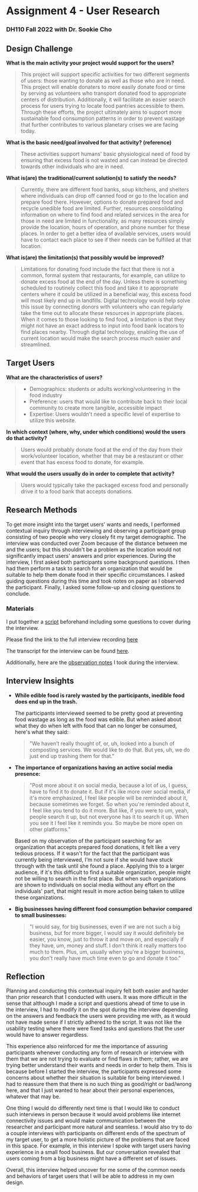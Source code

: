 # Assignment 4 - User Research
### DH110 Fall 2022 with Dr. Sookie Cho

## Design Challenge
**What is the main activity your project would support for the users?**

>This project will support specific activities for two different segments of users: those wanting to donate as well as those who are in need. This project will enable donaters to more easily donate food or time by serving as volunteers who transport donated food to appropriate centers of distribution. 
Additionally, it will facilitate an easier search process for users trying to locate food pantries accessible to them. Through these efforts, the project ultimately aims to support more sustainable food consumption patterns in order to prevent wastage that further contributes to various planetary crises we are facing today. 

**What is the basic need/goal involved for that activity? (reference)**

>These activities support humans' basic physiological need of food by ensuring that excess food is not wasted and can instead be directed towards other individuals who are in need. 

**What is(are) the traditional/current solution(s) to satisfy the needs?**

>Currently, there are different food banks, soup kitchens, and shelters where individuals can drop off canned food or go to the location and prepare food there. However, options to donate prepared food and recycle unedible food are limited. Further, resources consolidating information on where to find food and related services in the area for those in need are limited in functionality, as many resources simply provide the location, hours of operation, and phone number for these places. In order to get a better idea of available services, users would have to contact each place to see if their needs can be fulfilled at that location. 

**What is(are) the limitation(s) that possibly would be improved?**

>Limitations for donating food include the fact that there is not a common, formal system that restaurants, for example, can utilize to donate excess food at the end of the day. Unless there is something scheduled to routinely collect this food and take it to appropriate centers where it could be utilized in a beneficial way, this excess food will most likely end up in landfills. Digital technology would help solve this issue by connecting donors with volunteers who can regularly take the time out to allocate these resources in appropriate places. 
When it comes to those looking to find food, a limitation is that they might not have an exact address to input into food bank locators to find places nearby. Through digital technology, enabling the use of current location would make the search process much easier and streamlined.

## Target Users

**What are the characteristics of users?**
>* Demographics: students or adults working/volunteering in the food industry
>* Preference: users that would like to contribute back to their local community to create more tangible, accessible impact
>* Expertise: Users wouldn't need a specific level of expertise to utilize this website. 

**In which context (where, why, under which conditions) would the users do that activity?**
>Users would probably donate food at the end of the day from their work/volunteer location, whether that may be a restaurant or other event that has excess food to donate, for example.

**What would the users usually do in order to complete that activity?** 
>Users would typically take the packaged excess food and personally drive it to a food bank that accepts donations. 

## Research Methods
To get more insight into the target users' wants and needs, I performed contextual inquiry through interviewing and observing a participant group consisting of two people who very closely fit my target demographic. The interview was conducted over Zoom because of the distance between me and the users; but this shouldn't be a problem as the location would not significantly impact users' answers and prior experiences. During the interview, I first asked both participants some background questions. I then had them perform a task to search for an organization that would be suitable to help them donate food in their specific circumstances. I asked guiding questions during this time and took notes on paper as I observed the participant. Finally, I asked some follow-up and closing questions to conclude. 
  
### Materials 
I put together a [script](https://docs.google.com/document/d/1uDTS4Vg5NW331ulSi_rL4_TScRL6wJ4pvvdy3RWCKQw/edit?usp=sharing) beforehand including some questions to cover during the interview. 

Please find the link to the full interview recording [here](https://ucla.zoom.us/rec/share/aamkXvPM5gVHL5F2SsPu9fTayjZdylpuLpa3bCMAgvym41K8af3xvnXyyz7hXXKP.3Y-ErKkTS226p-Y7) 

The transcript for the interview can be found [here](https://docs.google.com/document/d/1lgFUS2FBqBd1XU6xNUBIXv63KKNYe2rpNRjiOUZZjmw/edit?usp=sharing).

Additionally, here are the [observation notes](https://drive.google.com/file/d/1SCpnlBdId5NPEZd4gPKnAUZ7KNQswKcC/view?usp=sharing) I took during the interview.

## Interview Insights

* **While edible food is rarely wasted by the participants, inedible food does end up in the trash.**

  The participants interviewed seemed to be pretty good at preventing food wastage as long as the food was edible. But when asked about what they do when left with food that can no longer be consumed, here's what they said:  
  >"We haven’t really thought of, or, uh, looked into a bunch of composting services. We would like to do that. But yes, uh, we do just end up trashing them for that." 

* **The importance of organizations having an active social media presence:**
  >"Post more about it on social media, because a lot of us, I guess, have to find it to donate it. But if it's like more over social media, if it's more emphasized, I feel like people will be reminded about it, because sometimes we forget. So when you're reminded about it, I feel like you tend to do it more. But like, if you were to um, yeah, people search it up, but not everyone has it to search it up. When you see it I feel like it reminds you. So maybe be more open on other platforms."
  
  Based on my observation of the participant searching for an organization that accepts prepared food donations, it felt like a very tedious process. If it wasn't for the fact that the participant was currently being interviewed, I'm not sure if she would have stuck through with the task until she found a place. Applying this to a larger audience, if it's this difficult to find a suitable organization, people might not be willing to search in the first place. But when such organizations are shown to individuals on social media without any effort on the individuals' part, that might result in more action being taken to utilize these organizations. 

* **Big businesses having different food consumption behavior compared to small businesses:**
  >"I would say, for big businesses, even if we are not such a big business, but for more bigger, I would say it would definitely be easier, you know, just to throw it and move on, and especially if they have, um, money and stuff. I don't think it really matters too much to them. Plus, um, usually when you're a bigger business, you don't really have much time even to go and donate it too."

## Reflection

Planning and conducting this contextual inquiry felt both easier and harder than prior research that I conducted with users. It was more difficult in the sense that although I made a script and questions ahead of time to use in the interview, I had to modify it on the spot during the interview depending on the answers and feedback the users were providing me with, as it would not have made sense if I strictly adhered to the script. It was not like the usability testing where there were fixed tasks and questions that the user would have to answer regardless. 

This experience also reinforced for me the importance of assuring participants whenever conducting any form of research or interview with them that we are not trying to evaluate or find flaws in them; rather, we are trying better understand their wants and needs in order to help them. This is because before I started the interview, the participants expressed some concerns about whether their situation is suitable for being interviewed. I had to reassure them that there is no such thing as good/right or bad/wrong here, and that I just wanted to hear about their personal experiences, whatever that may be.

One thing I would do differently next time is that I would like to conduct such interviews in person because it would avoid problems like internet connectivity issues and would make communication between the researcher and participant more natural and seamless. I would also try to do a couple interviews with participants on different ends of the spectrum of my target user, to get a more holistic picture of the problems that are faced in this space. For example, in this interview I spoke with target users having experience in a small food business. But our conversation revealed that users coming from a big business might have a different set of issues.

Overall, this interview helped uncover for me some of the common needs and behaviors of target users that I will be able to address in my own design.
